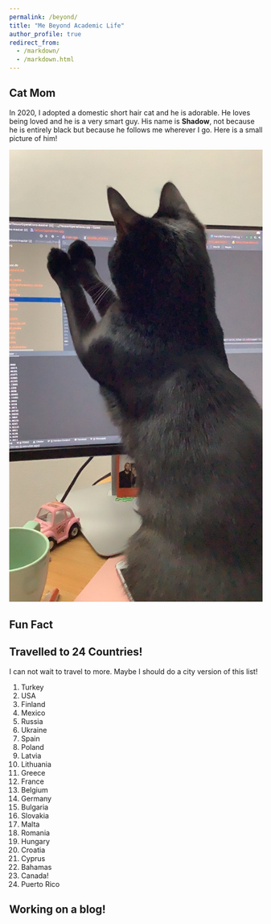 ```yaml
---
permalink: /beyond/
title: "Me Beyond Academic Life"
author_profile: true
redirect_from: 
  - /markdown/
  - /markdown.html
---
```


## Cat Mom

  In 2020, I adopted a domestic short hair cat and he is adorable. He loves being loved and he is a very smart guy. His name is **Shadow**, not because he is entirely black but because he follows me wherever I go. Here is a small picture of him!
  
  ![Shadow Bumin Debugging](ShadowBumin.png)
  
## Fun Fact

## Travelled to 24 Countries!

I can not wait to travel to more. Maybe I should do a city version of this list!
  1. Turkey
  2. USA
  3. Finland
  4. Mexico
  5. Russia
  6. Ukraine
  7. Spain
  8. Poland
  9. Latvia
  10. Lithuania
  11. Greece
  12. France
  13. Belgium
  14. Germany
  15. Bulgaria
  16. Slovakia
  17. Malta
  18. Romania
  19. Hungary
  20. Croatia
  21. Cyprus
  22. Bahamas
  23. Canada!
  24. Puerto Rico

## Working on a blog!



